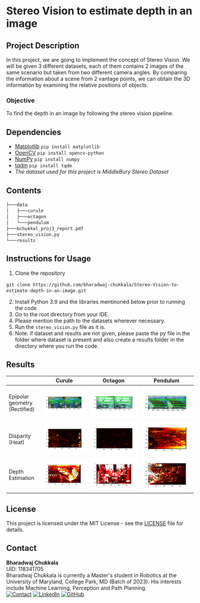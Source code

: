 # Stereo Vision to estimate depth in an image

## Project Description

In this project, we are going to implement the concept of Stereo Vision. We will be given 3 different datasets, each of them contains 2 images of the same scenario but taken from two different camera angles. By comparing the information about a scene from 2 vantage points, we can obtain the 3D information by examining the relative positions of objects.

### Objective

To find the depth in an image by following the stereo vision pipeline.

## Dependencies

* [Matplotlib](https://matplotlib.org/) `pip install matplotlib`
* [OpenCV](https://opencv.org/) `pip install opencv-python`
* [NumPy](https://numpy.org/) `pip install numpy`
* [tqdm](https://tqdm.github.io/) `pip install tqdm`
* *The dataset used for this project is MiddleBury Stereo Dataset*

## Contents

```
├───data
│   ├───curule
│   ├───octagon
│   └───pendulum
├───bchukkal_proj3_report.pdf
├───stereo_vision.py
└───results
```

## Instructions for Usage

1. Clone the repository

```
git clone https://github.com/bharadwaj-chukkala/Stereo-Vision-to-estimate-depth-in-an-image.git
```

2. Install Python 3.9 and the libraries mentinoned below prior to running the code
3. Go to the root directory from your IDE.
4. Please mention the path to the datasets wherever necessary.
5. Run the `stereo_vision.py` file as it is.
6. Note: if dataset and results are not given, please paste the py file in the folder where dataset is present and also create a results folder in the directory where you run the code.

## Results

|                                    | Curule                                                                                                                                          | Octagon                                                                                                                                     | Pendulum                                                                                                                                    |
| ---------------------------------- | ----------------------------------------------------------------------------------------------------------------------------------------------- | ------------------------------------------------------------------------------------------------------------------------------------------- | ------------------------------------------------------------------------------------------------------------------------------------------- |
| Epipolar geometry<br />(Rectified) | ![1671441533984](https://github.com/bharadwaj-chukkala/Stereo-Vision-to-estimate-depth-in-an-image/blob/master/results/epi_polar_lines_1.png)     | ![1671441808456](https://github.com/bharadwaj-chukkala/Stereo-Vision-to-estimate-depth-in-an-image/blob/master/results/epi_polar_lines_2.png) | ![1671441813305](https://github.com/bharadwaj-chukkala/Stereo-Vision-to-estimate-depth-in-an-image/blob/master/results/epi_polar_lines_3.png) |
| Disparity<br />(Heat)              | ![1671441938738](https://github.com/bharadwaj-chukkala/Stereo-Vision-to-estimate-depth-in-an-image/blob/master/results/disparity_image_heat1.png) | ![disp2](https://github.com/bharadwaj-chukkala/Stereo-Vision-to-estimate-depth-in-an-image/blob/master/results/disparity_image_heat2.png)     | ![disp3](https://github.com/bharadwaj-chukkala/Stereo-Vision-to-estimate-depth-in-an-image/blob/master/results/disparity_image_heat3.png)     |
| Depth Estimation                   | ![depth1](https://github.com/bharadwaj-chukkala/Stereo-Vision-to-estimate-depth-in-an-image/blob/master/results/depth_image_heat1.png)            | ![depth2](https://github.com/bharadwaj-chukkala/Stereo-Vision-to-estimate-depth-in-an-image/blob/master/results/depth_image_heat2.png)        | ![depth3](https://github.com/bharadwaj-chukkala/Stereo-Vision-to-estimate-depth-in-an-image/blob/master/results/depth_image_heat3.png)        |

## License
This project is licensed under the MIT License - see the [LICENSE](LICENSE) file for details.

## Contact

**Bharadwaj Chukkala**<br>
UID: 118341705<br>
Bharadwaj Chukkala is currently a Master's student in Robotics at the University of Maryland, College Park, MD (Batch of 2023). His interests include Machine Learning, Perception and Path Planning.<br>
[![Contact](https://img.shields.io/badge/Gmail-D14836?style=for-the-badge&logo=gmail&logoColor=white)](bchukkal@umd.edu)
[![LinkedIn](https://img.shields.io/badge/LinkedIn-0077B5?style=for-the-badge&logo=linkedin&logoColor=white)](https://www.linkedin.com/in/bharadwaj-chukkala/)
[![GitHub](https://img.shields.io/badge/GitHub-100000?style=for-the-badge&logo=github&logoColor=white)](https://github.com/bharadwaj-chukkala)

